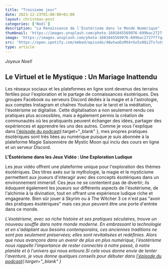 ```yaml
---
title: "Troisieme jour"
date: 2023-12-23T01:00:00+01:00
layout: christmas-post
categories: ['Noël']
description: "La Renaissance de l'Ésotérisme dans le Monde Numérique"
thumbnail: 'https://images.unsplash.com/photo-1601045569976-699bac2727ff?q=80&w=2946&auto=format&fit=crop&ixlib=rb-4.0.3&ixid=M3wxMjA3fDB8MHxwaG90by1wYWdlfHx8fGVufDB8fHx8fA%3D%3D'
image: 'https://images.unsplash.com/photo-1601045569976-699bac2727ff?q=80&w=2946&auto=format&fit=crop&ixlib=rb-4.0.3&ixid=M3wxMjA3fDB8MHxwaG90by1wYWdlfHx8fGVufDB8fHx8fA%3D%3D'
src: 'https://open.spotify.com/embed/episode/48wtwoDzMX4rGx5s0Qi2Tx?utm_source=generator'
type: article
---
```


_Joyeux Noel!_

## Le Virtuel et le Mystique : Un Mariage Inattendu

Les réseaux sociaux et les plateformes en ligne sont devenus des terrains fertiles pour l'exploration et le partage de connaissances ésotériques. Des groupes Facebook ou serveurs Discord dédiés à la magie et à l'astrologie, aux comptes Instagram et chaînes Youtube sur le tarot et la méditation, l'ésotérisme se digitalise. Cette digitalisation a non seulement rendu ces pratiques plus accessibles, mais a également permis la création de communautés où les pratiquants peuvent échanger des idées, partager des expériences et apprendre les uns des autres.
Comme je vous l'explique dans [l'épisode du podcast](https://open.spotify.com/episode/48wtwoDzMX4rGx5s0Qi2Tx?si=a7afa703c2ec4d48){:target="\_blank" }, mes propres pratiques ésotériques sont très liées au numérique puisque je suis abonnée à la plateforme Magie Saisonnière de Mystic Moon qui inclu des cours en ligne et un serveur Discord.

**L'Ésotérisme dans les Jeux Vidéo : Une Exploration Ludique**

Les jeux vidéo offrent une plateforme unique pour l'exploration des thèmes ésotériques. Des titres axés sur la mythologie, la magie et le mysticisme permettent aux joueurs d'interagir avec des concepts ésotériques dans un environnement immersif. Ces jeux ne se contentent pas de divertir; ils éduquent également les joueurs sur différents aspects de l'ésotérisme, de l'alchimie à la divination, tout en offrant une expérience ludique riche et engageante. Bien sûr jouer à Skyrim ou à The Witcher 3 ce n'est pas "avoir des pratiques ésotériques" mais ces jeux peuvent être une porte d'entrée dans ce monde.

_L'ésotérisme, avec sa riche histoire et ses pratiques séculaires, trouve un nouveau souffle dans notre monde moderne. En embrassant la technologie et en s'adaptant aux besoins contemporains, ces anciennes traditions ne sont pas seulement préservées; elles sont revitalisées et redéfinies. Alors que nous avançons dans un avenir de plus en plus numérique, l'ésotérisme nous rappelle l'importance de rester connectés à notre passé, à notre planète et à l'univers qui nous entoure.Si cela vous donne envie de tenter l'aventure, je vous donne quelques conseils pour débuter dans [l'épisode du podcast](https://open.spotify.com/episode/48wtwoDzMX4rGx5s0Qi2Tx?si=a7afa703c2ec4d48){:target="\_blank" }_